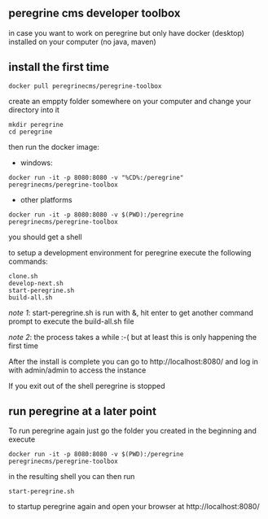 peregrine cms developer toolbox
----

in case you want to work on peregrine but only have docker (desktop) installed on your computer (no java, maven)

## install the first time

```
docker pull peregrinecms/peregrine-toolbox
```

create an emppty folder somewhere on your computer and change your directory into it

```
mkdir peregrine
cd peregrine
```

then run the docker image: 

- windows: 

```
docker run -it -p 8080:8080 -v "%CD%:/peregrine" peregrinecms/peregrine-toolbox
```

- other platforms

```
docker run -it -p 8080:8080 -v $(PWD):/peregrine peregrinecms/peregrine-toolbox
```

you should get a shell 

to setup a development environment for peregrine execute the following commands: 

```
clone.sh
develop-next.sh
start-peregrine.sh
build-all.sh
```

_note 1_: start-peregrine.sh is run with &, hit enter to get another command prompt to execute the build-all.sh file

_note 2_: the process takes a while :-( but at least this is only happening the first time

After the install is complete you can go to http://localhost:8080/ and log in with admin/admin to access the instance

If you exit out of the shell peregrine is stopped

## run peregrine at a later point

To run peregrine again just go the folder you created in the beginning and execute

```
docker run -it -p 8080:8080 -v $(PWD):/peregrine peregrinecms/peregrine-toolbox
```

in the resulting shell you can then run

```
start-peregrine.sh
```

to startup peregrine again and open your browser at http://localhost:8080/


